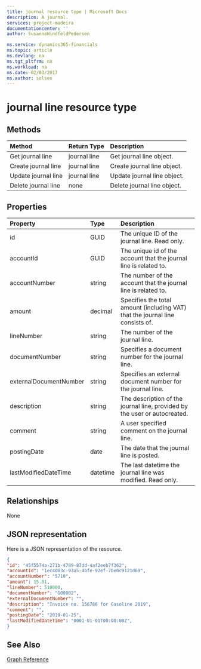 ```yaml
---
title: journal resource type | Microsoft Docs
description: A journal.
services: project-madeira
documentationcenter: ''
author: SusanneWindfeldPedersen

ms.service: dynamics365-financials
ms.topic: article
ms.devlang: na
ms.tgt_pltfrm: na
ms.workload: na
ms.date: 02/03/2017
ms.author: solsen
---
```


# journal line resource type

## Methods

| Method       | Return Type  |Description|
|:---------------|:--------|:----------|
|Get journal line|journal line|Get journal line object.|
|Create journal line|journal line|Create journal line object.|
|Update journal line|journal line|Update journal line object.|
|Delete journal line|none|Delete journal line object.|

## Properties
| Property	   | Type	|Description|
|:---------------|:--------|:----------|
|id|GUID|The unique ID of the journal line. Read only.|
|accountId|GUID|The unique id of the account that the journal line is related to.|
|accountNumber|string|The number of the account that the journal line is related to.|
|amount|decimal|Specifies the total amount (including VAT) that the journal line consists of.|
|lineNumber|string|The number of the journal line.|
|documentNumber|string|Specifies a document number for the journal line.|
|externalDocumentNumber|string|Specifies an external document number for the journal line.|
|description|string|The description of the journal line, provided by the user or autocreated.|
|comment|string|A user specified comment on the journal line.|
|postingDate|date|The date that the journal line is posted.|
|lastModifiedDateTime|datetime|The last datetime the journal line was modified. Read only.|


## Relationships
None

## JSON representation

Here is a JSON representation of the resource.


```json
{
"id": "45f5574a-271b-4789-87dd-4af2eeb7f362",
"accountId": "1ec4003c-93a5-4bfe-92ef-7be0c9121d69",
"accountNumber": "5710",
"amount": 15.81,
"lineNumber": 510000,
"documentNumber": "G00002",
"externalDocumentNumber": "",
"description": "Invoice no. 156786 for Gasoline 2019",
"comment": "",
"postingDate": "2019-01-25",
"lastModifiedDateTime": "0001-01-01T00:00:00Z",
}

```

## See Also
[Graph Reference](graph-reference.md)  
